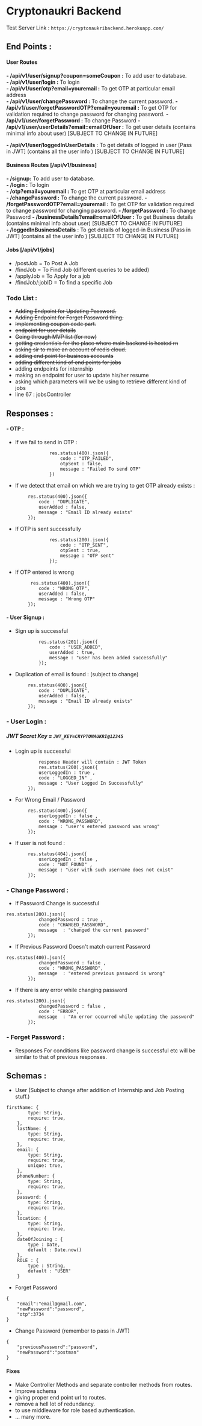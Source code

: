 # Cryptonaukri Backend 
Test Server Link : `https://cryptonaukribackend.herokuapp.com/`
## End Points : 
#### User Routes
**- /api/v1/user/signup?coupon=someCoupon :** To add user to database.   
**- /api/v1/user/login :** To login   
**- /api/v1/user/otp?email=youremail :** To get OTP at particular email address   
**- /api/v1/user/changePassword :** To change the current password.
**- /api/v1/user/forgetPasswordOTP?email=youremail :** To get OTP for validation required to change password for changing password.
**- /api/v1/user/forgetPassword :** To change Password 
**- /api/v1/user/userDetails?email=emailOfUser :** To get user details (contains minimal info about user) [SUBJECT TO CHANGE IN FUTURE]  
  
**- /api/v1/user/loggedInUserDetails** : To get details of logged in user [Pass in JWT] (contains all the user info ) [SUBJECT TO CHANGE IN FUTURE]

#### Business Routes [/api/v1/business]
**- /signup:** To add user to database.   
**- /login :** To login   
**- /otp?email=youremail :** To get OTP at particular email address   
**- /changePassword :** To change the current password.
**- /forgetPasswordOTP?email=youremail :** To get OTP for validation required to change password for changing password.
**- /forgetPassword :** To change Password
**- /businessDetails?email=emailOfUser :** To get Business details (contains minimal info about user) [SUBJECT TO CHANGE IN FUTURE]   
**- /loggedInBusinessDetails** : To get details of logged-in Business [Pass in JWT] (contains all the user info ) [SUBJECT TO CHANGE IN FUTURE]   

#### Jobs [/api/v1/jobs]
- /postJob = To Post A Job
- /findJob = To Find Job (different queries to be added)
- /applyJob = To Apply for a job
- /findJob/:jobID = To find a specific Job

### Todo List : 
- ~~Adding Endpoint for Updating Password.~~
- ~~Adding Endpoint for Forget Password thing.~~
- ~~Implementing coupon code part.~~
- ~~endpoint for user details~~
- ~~Going through MVP list (for now)~~
- ~~getting credentials for the place where main backend is hosted rn~~
- ~~asking sir to make an account of redis cloud.~~
- ~~adding end point for business accounts~~
- ~~adding different kind of end points for jobs~~
- adding endpoints for internship 
- making an endpoint for user to update his/her resume 
- asking which parameters will we be using to retrieve different kind of jobs
- line 67 : jobsController

## Responses :
#### - OTP :
- If we fail to send in OTP :
```
                res.status(400).json({
                    code : "OTP_FAILED",
                    otpSent : false,
                    message : "Failed To send OTP"
                })
```
- If we detect that email on which we are trying to get OTP already exists :
```
        res.status(400).json({
            code : "DUPLICATE",
            userAdded : false,
            message : "Email ID already exists"
        });

```
- If OTP is sent successfully
```
                res.status(200).json({
                    code : "OTP_SENT",
                    otpSent : true,
                    message : "OTP sent"
                });
```
- If OTP entered is wrong 
```
         res.status(400).json({
            code : "WRONG_OTP",
            userAdded : false,
            message : "Wrong OTP"
        });
```

#### - User Signup :
- Sign up is successful 
```
            res.status(201).json({
                code : "USER_ADDED",
                userAdded : true,
                message : "user has been added successfully"
            });
```
- Duplication of email is found : (subject to change)
```
        res.status(400).json({
            code : "DUPLICATE",
            userAdded : false,
            message : "Email ID already exists"
        });
```
### - User Login :
##### JWT Secret Key = `JWT_KEY=CRYPTONAUKRI@12345`
- Login up is successful 
```
            response Header will contain : JWT Token 
            res.status(200).json({
            userLoggedIn : true ,
            code : "LOGGED_IN" ,
            message : "User Logged In Successfully"
        });
```
- For Wrong Email / Password
```
        res.status(400).json({
            userLoggedIn : false ,
            code : "WRONG_PASSWORD",
            message : "user's entered password was wrong"
        });
```
- If user is not found :
```
        res.status(404).json({
            userLoggedIn : false ,
            code : "NOT_FOUND" ,
            message : "user with such username does not exist"
        });
```

### - Change Password : 
- If Password Change is successful 
```
res.status(200).json({
            changedPassword : true ,
            code : "CHANGED_PASSWORD",
            message  : "changed the current password"
        });
```
- If Previous Password Doesn't match current Password
```
res.status(400).json({
            changedPassword : false ,
            code : "WRONG_PASSWORD",
            message  : "entered previous password is wrong"
        });
```
- If there is any error while changing password  
```
res.status(200).json({
            changedPassword : false ,
            code : "ERROR",
            message  : "An error occurred while updating the password"
        });
```


### - Forget Password : 
- Responses For conditions like password change is successful etc will be similar to that of previous responses.


## Schemas :
- User (Subject to change after addition of Internship and Job Posting stuff.)
```
firstName: {
        type: String,
        require: true,
    },
    lastName: {
        type: String,
        require: true,
    },
    email: {
        type: String,
        require: true,
        unique: true,
    },
    phoneNumber: {
        type: String,
        require: true,
    },
    password: {
        type: String,
        require: true,
    },
    location: {
        type: String,
        require: true,
    },
    dateOfJoining : {
        type : Date,
        default : Date.now()
    },
    ROLE : {
        type : String,
        default : "USER"
    }
```

- Forget Password
```
{
    "email":"email@gmail.com",
    "newPassword":"password",
    "otp":3734
}
```
- Change Password (remember to pass in JWT)
```
{
    "previousPassword":"password",
    "newPassword":"postman"
}
```

#### Fixes
- Make Controller Methods and separate controller methods from routes.
- Improve schema
- giving proper end point url to routes.
- remove a hell lot of redundancy.
- to use middleware for role based authentication.
- ... many more.

